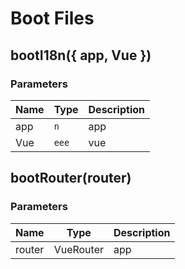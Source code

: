 # Boot Files

## bootI18n({ app, Vue })

### Parameters

| Name | Type | Description |
| - | - | - |
| app | `n` | app |
| Vue | `eee` | vue |


## bootRouter(router)

### Parameters

| Name | Type | Description |
| - | - | - |
| router | VueRouter | app |
